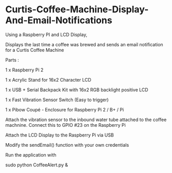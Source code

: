 # Curtis-Coffee-Machine-Display-And-Email-Notifications

Using a Raspberry PI and LCD Display, 

Displays the last time a coffee was brewed and sends an email notification for a Curtis Coffee Machine 

Parts : 

1 x Raspberry Pi 2

1 x Acrylic Stand for 16x2 Character LCD

1 x USB + Serial Backpack Kit with 16x2  RGB backlight positive LCD

1 x Fast Vibration Sensor Switch (Easy to trigger)

1 x Pibow Coupé - Enclosure for Raspberry Pi 2 / B+ / Pi 


Attach the vibration sensor to the inbound water tube attached to the coffee machnine. Connect this to GPIO #23 on the Raspberry Pi

Attach the LCD Display to the Raspberry Pi via USB

Modify the sendEmail() function with your own credentials

Run the application with 

sudo python CoffeeAlert.py &
